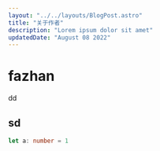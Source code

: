 ```yaml
---
layout: "../../layouts/BlogPost.astro"
title: "关于作者"
description: "Lorem ipsum dolor sit amet"
updatedDate: "August 08 2022"
---
```


# fazhan

dd

## sd

```typescript
let a: number = 1
```
